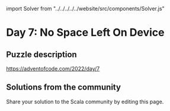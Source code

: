 import Solver from "../../../../../website/src/components/Solver.js"

# Day 7: No Space Left On Device

## Puzzle description

https://adventofcode.com/2022/day/7

## Solutions from the community

Share your solution to the Scala community by editing this page.